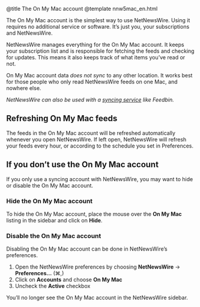 @title The On My Mac account
@template nnw5mac_en.html

The On My Mac account is the simplest way to use NetNewsWire. Using it requires no additional service or software. It’s just you, your subscriptions and NetNewsWire.

NetNewsWire manages everything for the On My Mac account. It keeps your subscription list and is responsible for fetching the feeds and checking for updates. This means it also keeps track of what items you’ve read or not.

On My Mac account data *does not sync* to any other location. It works best for those people who only read NetNewsWire feeds on one Mac, and nowhere else.

*NetNewsWire can also be used with a [syncing service](syncing-accounts.html) like Feedbin.*


Refreshing On My Mac feeds
--------------------------

The feeds in the On My Mac account will be refreshed automatically whenever you open NetNewsWire. If left open, NetNewsWire will refresh your feeds every hour, or according to the schedule you set in Preferences.


If you don’t use the On My Mac account
--------------------------------------

If you only use a syncing account with NetNewsWire, you may want to hide or disable the On My Mac account.


### Hide the On My Mac account

To hide the On My Mac account, place the mouse over the **On My Mac** listing in the sidebar and click on **Hide**.


### Disable the On My Mac account

Disabling the On My Mac account can be done in NetNewsWire’s preferences.

1. Open the NetNewsWire preferences by choosing **NetNewsWire** → **Preferences…** (⌘,)
2. Click on **Accounts** and choose **On My Mac**
3. Uncheck the **Active** checkbox

You’ll no longer see the On My Mac account in the NetNewsWire sidebar.
